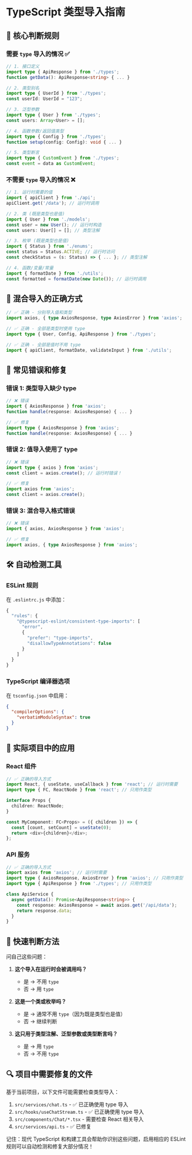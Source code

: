 # TypeScript 类型导入指南

## 🎯 核心判断规则

### 需要 `type` 导入的情况 ✅

```typescript
// 1. 接口定义
import type { ApiResponse } from './types';
function getData(): ApiResponse<string> { ... }

// 2. 类型别名
import type { UserId } from './types';
const userId: UserId = "123";

// 3. 泛型参数
import type { User } from './types';
const users: Array<User> = [];

// 4. 函数参数/返回值类型
import type { Config } from './types';
function setup(config: Config): void { ... }

// 5. 类型断言
import type { CustomEvent } from './types';
const event = data as CustomEvent;
```

### 不需要 `type` 导入的情况 ❌

```typescript
// 1. 运行时需要的值
import { apiClient } from './api';
apiClient.get('/data'); // 运行时调用

// 2. 类 (既是类型也是值)
import { User } from './models';
const user = new User(); // 运行时构造
const users: User[] = []; // 类型注解

// 3. 枚举 (既是类型也是值)
import { Status } from './enums';
const status = Status.ACTIVE; // 运行时访问
const checkStatus = (s: Status) => { ... }; // 类型注解

// 4. 函数/变量/常量
import { formatDate } from './utils';
const formatted = formatDate(new Date()); // 运行时调用
```

## 🔧 混合导入的正确方式

```typescript
// ✅ 正确 - 分别导入值和类型
import axios, { type AxiosResponse, type AxiosError } from 'axios';

// ✅ 正确 - 全部是类型时使用 type
import type { User, Config, ApiResponse } from './types';

// ✅ 正确 - 全部是值时不用 type
import { apiClient, formatDate, validateInput } from './utils';
```

## 🚨 常见错误和修复

### 错误 1: 类型导入缺少 type
```typescript
// ❌ 错误
import { AxiosResponse } from 'axios';
function handle(response: AxiosResponse) { ... }

// ✅ 修复
import type { AxiosResponse } from 'axios';
function handle(response: AxiosResponse) { ... }
```

### 错误 2: 值导入使用了 type
```typescript
// ❌ 错误
import type { axios } from 'axios';
const client = axios.create(); // 运行时错误！

// ✅ 修复
import axios from 'axios';
const client = axios.create();
```

### 错误 3: 混合导入格式错误
```typescript
// ❌ 错误
import { axios, AxiosResponse } from 'axios';

// ✅ 修复
import axios, { type AxiosResponse } from 'axios';
```

## 🛠️ 自动检测工具

### ESLint 规则
在 `.eslintrc.js` 中添加：

```javascript
{
  "rules": {
    "@typescript-eslint/consistent-type-imports": [
      "error",
      {
        "prefer": "type-imports",
        "disallowTypeAnnotations": false
      }
    ]
  }
}
```

### TypeScript 编译器选项
在 `tsconfig.json` 中启用：

```json
{
  "compilerOptions": {
    "verbatimModuleSyntax": true
  }
}
```

## 📝 实际项目中的应用

### React 组件
```typescript
// ✅ 正确的导入方式
import React, { useState, useCallback } from 'react'; // 运行时需要
import type { FC, ReactNode } from 'react'; // 只用作类型

interface Props {
  children: ReactNode;
}

const MyComponent: FC<Props> = ({ children }) => {
  const [count, setCount] = useState(0);
  return <div>{children}</div>;
};
```

### API 服务
```typescript
// ✅ 正确的导入方式
import axios from 'axios'; // 运行时需要
import type { AxiosResponse, AxiosError } from 'axios'; // 只用作类型
import type { ApiResponse } from './types'; // 只用作类型

class ApiService {
  async getData(): Promise<ApiResponse<string>> {
    const response: AxiosResponse = await axios.get('/api/data');
    return response.data;
  }
}
```

## 🎯 快速判断方法

问自己这些问题：

1. **这个导入在运行时会被调用吗？**
   - 是 → 不用 `type`
   - 否 → 用 `type`

2. **这是一个类或枚举吗？**
   - 是 → 通常不用 `type`（因为既是类型也是值）
   - 否 → 继续判断

3. **这只用于类型注解、泛型参数或类型断言吗？**
   - 是 → 用 `type`
   - 否 → 不用 `type`

## 🔍 项目中需要修复的文件

基于当前项目，以下文件可能需要检查类型导入：

1. `src/services/chat.ts` - ✅ 已正确使用 type 导入
2. `src/hooks/useChatStream.ts` - ✅ 已正确使用 type 导入  
3. `src/components/Chat/*.tsx` - 需要检查 React 相关导入
4. `src/services/api.ts` - ✅ 已修复

记住：现代 TypeScript 和构建工具会帮助你识别这些问题，启用相应的 ESLint 规则可以自动检测和修复大部分情况！